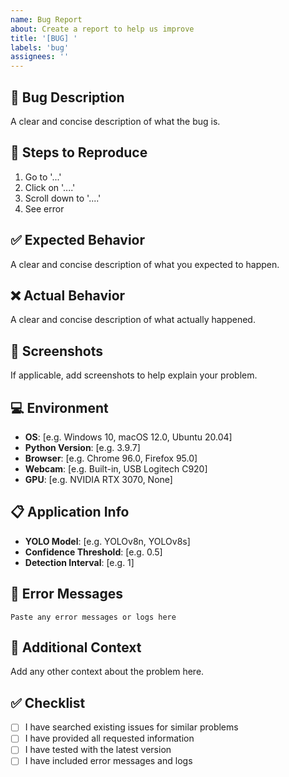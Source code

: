 ```yaml
---
name: Bug Report
about: Create a report to help us improve
title: '[BUG] '
labels: 'bug'
assignees: ''
---
```


## 🐛 Bug Description

A clear and concise description of what the bug is.

## 🔄 Steps to Reproduce

1. Go to '...'
2. Click on '....'
3. Scroll down to '....'
4. See error

## ✅ Expected Behavior

A clear and concise description of what you expected to happen.

## ❌ Actual Behavior

A clear and concise description of what actually happened.

## 📸 Screenshots

If applicable, add screenshots to help explain your problem.

## 💻 Environment

- **OS**: [e.g. Windows 10, macOS 12.0, Ubuntu 20.04]
- **Python Version**: [e.g. 3.9.7]
- **Browser**: [e.g. Chrome 96.0, Firefox 95.0]
- **Webcam**: [e.g. Built-in, USB Logitech C920]
- **GPU**: [e.g. NVIDIA RTX 3070, None]

## 📋 Application Info

- **YOLO Model**: [e.g. YOLOv8n, YOLOv8s]
- **Confidence Threshold**: [e.g. 0.5]
- **Detection Interval**: [e.g. 1]

## 📝 Error Messages

```
Paste any error messages or logs here
```

## 🔧 Additional Context

Add any other context about the problem here.

## ✅ Checklist

- [ ] I have searched existing issues for similar problems
- [ ] I have provided all requested information
- [ ] I have tested with the latest version
- [ ] I have included error messages and logs
